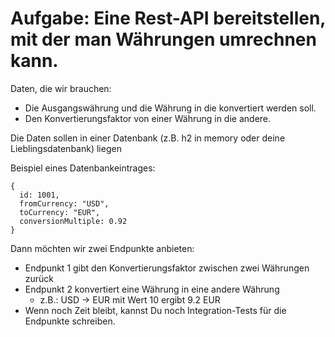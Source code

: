 # Aufgabe: Eine Rest-API bereitstellen, mit der man Währungen umrechnen kann.

Daten, die wir brauchen:
- Die Ausgangswährung und die Währung in die konvertiert werden soll.
- Den Konvertierungsfaktor von einer Währung in die andere.

Die Daten sollen in einer Datenbank (z.B. h2 in memory oder deine Lieblingsdatenbank) liegen

Beispiel eines Datenbankeintrages:
```
{
  id: 1001,
  fromCurrency: "USD",
  toCurrency: "EUR",
  conversionMultiple: 0.92
}
```

Dann möchten wir zwei Endpunkte anbieten:
- Endpunkt 1 gibt den Konvertierungsfaktor zwischen zwei Währungen zurück
- Endpunkt 2 konvertiert eine Währung in eine andere Währung
  - z.B.: USD -> EUR mit Wert 10 ergibt 9.2 EUR   
- Wenn noch Zeit bleibt, kannst Du noch Integration-Tests für die Endpunkte schreiben.

